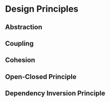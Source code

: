 <link rel="stylesheet" href="{{baseUrl}}/css/textbook.css">

<div class="website-content">

<div id="main">

# Design Principles

## Abstraction

<include src="abstraction/what/print.md" />

## Coupling

<include src="coupling/what/print.md" />
<include src="coupling/how/print.md" />
<include src="coupling/types/print.md" />

## Cohesion

<include src="cohesion/what/print.md" />
<include src="cohesion/how/print.md" />

## Open-Closed Principle

<include src="openClosedPrinciple/what/print.md" />

## Dependency Inversion Principle

<include src="dependencyInversionPrinciple/what/print.md" />

</div>

</div>
